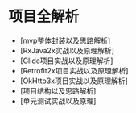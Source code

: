 # 项目全解析
* [mvp整体封装以及思路解析]
* [RxJava2x实战以及原理解析]
* [Glide项目实战以及原理解析]
* [Retrofit2x项目实战以及原理解析]
* [OkHttp3x项目实战以及原理解析]
* [项目结构以及思路解析]
* [单元测试实战以及原理]
